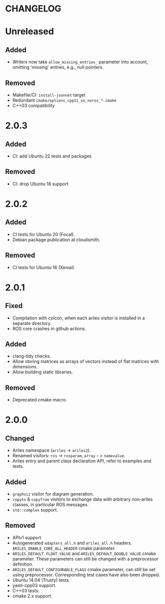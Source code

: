 CHANGELOG
=========

Unreleased
==========

Added
-----
* Writers now take `allow_missing_entries_` parameter into account, omitting
  'missing' entries, e.g., null pointers.

Removed
-------
* Makefile/CI: `install-jsonnet` target
* Redundant `cmake/options_cpp11_on_noros_*.cmake`
* C++03 compatibility


2.0.3
=====

Added
-----
* CI: add Ubuntu 22 tests and packages

Removed
-------
* CI: drop Ubuntu 18 support


2.0.2
=====

Added
-----
* CI tests for Ubuntu 20 (Focal).
* Debian package publication at cloudsmith.

Removed
-------
* CI tests for Ubuntu 16 (Xenial).


2.0.1
=====

Fixed
-----
* Compilation with colcon, when each ariles visitor is installed in a separate
  directory.
* ROS core crashes in github actions.

Added
-----
* clang-tidy checks.
* Allow storing matrices as arrays of vectors instead of flat matrices with dimensions.
* Allow building static libraries.

Removed
-------

* Deprecated cmake macro.


2.0.0
=====

Changed
-------
* Ariles namespace (`ariles` -> `ariles2`).
* Renamed visitors: `ros` -> `rosparam`, `array` - > `namevalue`.
* Ariles entry and parent class declaration API, refer to examples and tests.


Added
-----

* `graphviz` visitor for diagram generation.
* `copyto` & `copyfrom` visitors to exchange data with arbitrary non-ariles
  classes, in particular ROS messages.
* `std::complex` support.


Removed
-------

* APIv1 support
* Autogenerated `adapters_all.h` and `ariles_all.h` headers.
  `ARILES_ENABLE_CORE_ALL_HEADER` cmake parameter.
* `ARILES_DEFAULT_FLOAT_VALUE` and `ARILES_DEFAULT_DOUBLE_VALUE` cmake
  parameter. These parameters can still be changed with a preprocessor
  definition.
* `ARILES_DEFAULT_CONFIGURABLE_FLAGS` cmake parameter, can still be set using
  preprocessor. Corresponding test cases have also been dropped.
* Ubuntu 14.04 (Trusty) tests.
* yaml-cpp03 support.
* C++03 tests.
* cmake 2.x support.
